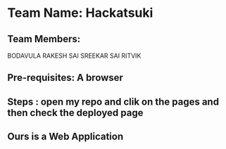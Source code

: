 # Team Name: Hackatsuki

## Team Members: 
  BODAVULA RAKESH
  SAI SREEKAR
  SAI RITVIK
  
## Pre-requisites: A browser

## Steps : open my repo and clik on the pages and then check the deployed page

## Ours is a Web Application

